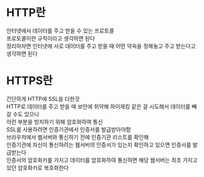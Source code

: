 <h1>HTTP란</h1>
인터넷에서 데이터를 주고 받을 수 있는 프로토콜<br>
프로토콜이란 규칙이라고 생각하면 된다<br>
정리하자면 인터넷에 서로 데이터를 주고 받을 때 어떤 약속을 정해놓고 주고 받는다고 생각하면 된다<br>

<h1>HTTPS란</h1>
간단하게 HTTP에 SSL을 더한것 <br>
HTTP로 데이터를 주고 받을 때 보안에 취약해 하이재킹 같은 걸 시도해서 데이터를 빼갈 수도 있으니<br>
이런 부분을 방지하기 위해 암호화하여 통신<br>
SSL를 사용하려면 인증기관에서 인증서를 발급받아야함<br>
브라우저에서 웹서버와 통신하기 전에 인증기관 리스트를 확인해 <br>
인증기관에 자신이 통신하려는 웹서버의 인증서가 있는지 확인하고 있으면 인증서를 발급받는다<br>
인증서의 암호화키를 가지고 데이터를 암호화하여 통신하면 해당 웹서버는 최초 가지고 있던 암호화키로 복호화한다<br>
